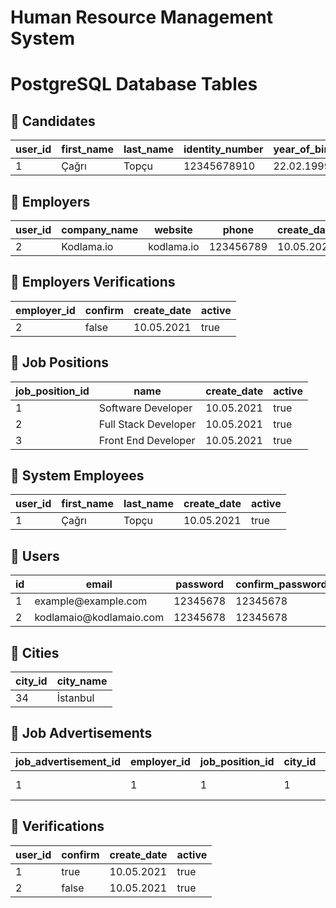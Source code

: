 # Human Resource Management System

# PostgreSQL Database Tables

## :pushpin: Candidates
<table>
    <thead>
        <tr> 
            <th>user_id</th>
            <th>first_name</th>
            <th>last_name</th>
            <th>identity_number</th>
            <th>year_of_birth</th>
            <th>create_date</th>
            <th>active</th>
        </tr>
    </thead>
    <tbody>
        <tr>
            <td>1</td>
            <td>Çağrı</td>
            <td>Topçu</td>
            <td>12345678910</td>
            <td>22.02.1999</td>
            <td>10.05.2021</td>
            <td>true</td>
        </tr>
    </tbody>
</table>

## :pushpin: Employers

<table>
    <thead>
        <tr>
            <th>user_id</th>
            <th>company_name</th>
            <th>website</th>
            <th>phone</th>
            <th>create_date</th>
            <th>active</th>
        </tr>
    </thead>
    <tbody>
        <tr>
            <td>2</td>
            <td>Kodlama.io</td>
            <td>kodlama.io</td>
            <td>123456789</td>
            <td>10.05.2021</td>
            <td>true</td>
        </tr>
    </tbody>
</table>

## :pushpin: Employers Verifications

<table>
    <thead>
        <tr>
            <th>employer_id</th>
            <th>confirm</th>
            <th>create_date</th>
            <th>active</th>
        </tr>
    </thead>
    <tbody>
        <tr>
            <td>2</td>
            <td>false</td>
            <td>10.05.2021</td>
            <td>true</td>
        </tr>
    </tbody>
</table>

## :pushpin: Job Positions

<table>
    <thead>
        <tr>
            <th>job_position_id</th>
            <th>name</th>
            <th>create_date</th>
            <th>active</th>
        </tr>
    </thead>
    <tbody>
        <tr>
            <td>1</td>
            <td>Software Developer</td>
            <td>10.05.2021</td>
            <td>true</td>
        </tr>
        <tr>
            <td>2</td>
            <td>Full Stack Developer</td>
            <td>10.05.2021</td>
            <td>true</td>
        </tr>
        <tr>
            <td>3</td>
            <td>Front End Developer</td>
            <td>10.05.2021</td>
            <td>true</td>
        </tr>
    </tbody>
</table>

## :pushpin: System Employees

<table>
    <thead>
        <tr>
            <th>user_id</th>
            <th>first_name</th>
            <th>last_name</th>
            <th>create_date</th>
            <th>active</th>
        </tr>
    </thead>
    <tbody>
        <tr>
            <td>1</td>
            <td>Çağrı</td>
            <td>Topçu</td>
            <td>10.05.2021</td>
            <td>true</td>
        </tr>
    </tbody>
</table>

## :pushpin: Users

<table>
    <thead>
        <tr>
            <th>id</th>
            <th>email</th>
            <th>password</th>
            <th>confirm_password</th>
            <th>create_date</th>
            <th>active</th>
        </tr>
    </thead>
    <tbody>
        <tr>
            <td>1</td>
            <td>example@example.com</td>
            <td>12345678</td>
            <td>12345678</td>
            <td>10.05.2021</td>
            <td>true</td>
        </tr>
        <tr>
            <td>2</td>
            <td>kodlamaio@kodlamaio.com</td>
            <td>12345678</td>
            <td>12345678</td>
            <td>10.05.2021</td>
            <td>true</td>
        </tr>
    </tbody>
</table>

##  :pushpin: Cities

<table>
    <thead>
        <tr>
            <th>city_id</th>
            <th>city_name</th>
        </tr>
    </thead>
    <tbody>
        <tr>
            <td>34</td>
            <td>İstanbul</td>
        </tr>
    </tbody>
</table>

## :pushpin: Job Advertisements

<table>
    <thead>
        <tr>
            <th>job_advertisement_id</th>
            <th>employer_id</th>
            <th>job_position_id</th>
            <th>city_id</th>
            <th>description</th>
            <th>salary_min</th>
            <th>salary_max</th>
            <th>number_of_open_job_position</th>
            <th>create_date</th>
            <th>active</th>
        </tr>
    </thead>
    <tbody>
        <tr>
            <td>1</td>
            <td>1</td>
            <td>1</td>
            <td>1</td>
            <td>Example description</td>
            <td>2500</td>
            <td>3500</td>
            <td>5</td>
            <td>28/05/2021</td>
            <td>true</td>
        </tr>
    </tbody>
</table>

## :pushpin: Verifications

<table>
    <thead>
        <tr>
            <th>user_id</th>
            <th>confirm</th>
            <th>create_date</th>
            <th>active</th>
        </tr>
    </thead>
    <tbody>
        <tr>
            <td>1</td>
            <td>true</td>
            <td>10.05.2021</td>
            <td>true</td>
        </tr>
        <tr>
            <td>2</td>
            <td>false</td>
            <td>10.05.2021</td>
            <td>true</td>
        </tr>
    </tbody>
</table>

